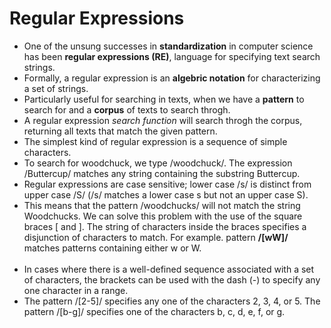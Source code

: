 # Regular Expressions
- One of the unsung successes in __standardization__ in computer science has been __regular expressions (RE)__, language for specifying text search strings.
- Formally, a regular expression is an __algebric notation__ for characterizing a set of strings. 
- Particularly useful for searching in texts, when we have a __pattern__ to search for and a __corpus__ of texts to search throgh.
- A regular expression _search function_ will search throgh the corpus, returning all texts that match the given pattern.
- The simplest kind of regular expression is a sequence of simple characters. 
- To search for woodchuck, we type /woodchuck/. The expression /Buttercup/ matches any string containing the substring Buttercup.
- Regular expressions are case sensitive; lower case /s/ is distinct from upper case /S/ (/s/ matches a lower case s but not an upper case S). 
- This means that the pattern /woodchucks/ will not match the string Woodchucks. We can solve this problem with the use of the square braces [ and ]. The string of characters inside the braces specifies a disjunction of characters to match. For example. pattern __/[wW]/__ matches patterns containing either w or W.
<br><br>
- In cases where there is a well-defined sequence associated with a set of characters, the brackets can be used with the dash (-) to specify any one character in a range.
- The pattern /[2-5]/ specifies any one of the characters 2, 3, 4, or 5. The pattern /[b-g]/ specifies one of the characters b, c, d, e, f, or g.
